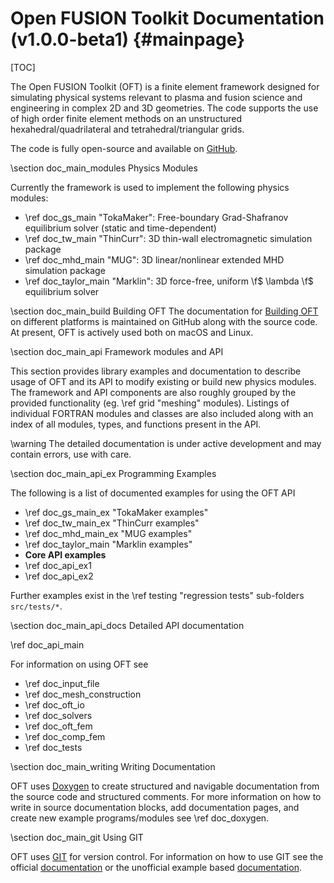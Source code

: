 Open FUSION Toolkit Documentation (v1.0.0-beta1)			{#mainpage}
=======

[TOC]

The Open FUSION Toolkit (OFT) is a finite element framework designed for simulating physical systems relevant to
plasma and fusion science and engineering in complex 2D and 3D geometries. The code supports
the use of high order finite element methods on an unstructured hexahedral/quadrilateral and
tetrahedral/triangular grids.

The code is fully open-source and available on [GitHub](https://github.com/hansec/OpenFUSIONToolkit).

\section doc_main_modules Physics Modules

Currently the framework is used to implement the following physics modules:

 - \ref doc_gs_main "TokaMaker": Free-boundary Grad-Shafranov equilibrium solver (static and time-dependent)
 - \ref doc_tw_main "ThinCurr": 3D thin-wall electromagnetic simulation package
 - \ref doc_mhd_main "MUG": 3D linear/nonlinear extended MHD simulation package
 - \ref doc_taylor_main "Marklin": 3D force-free, uniform \f$ \lambda \f$ equilibrium solver

\section doc_main_build Building OFT
The documentation for [Building OFT](https://github.com/hansec/OpenFUSIONToolkit/wiki) on different platforms
is maintained on GitHub along with the source code. At present, OFT is actively used both on macOS and Linux.

\section doc_main_api Framework modules and API

This section provides library examples and documentation to describe usage of OFT and its API
to modify existing or build new physics modules. The framework and API components are also roughly
grouped by the provided functionality (eg. \ref grid "meshing" modules). Listings of individual
FORTRAN modules and classes are also included along with an index of all modules, types, and
functions present in the API.

\warning The detailed documentation is under active development and may contain errors, use with care.

\section doc_main_api_ex Programming Examples

The following is a list of documented examples for using the OFT API

 - \ref doc_gs_main_ex "TokaMaker examples"
 - \ref doc_tw_main_ex "ThinCurr examples"
 - \ref doc_mhd_main_ex "MUG examples"
 - \ref doc_taylor_main "Marklin examples"
 - **Core API examples**
  - \ref doc_api_ex1
  - \ref doc_api_ex2

Further examples exist in the \ref testing "regression tests" sub-folders `src/tests/*`.

\section doc_main_api_docs Detailed API documentation

\ref doc_api_main

For information on using OFT see
 - \ref doc_input_file
 - \ref doc_mesh_construction
 - \ref doc_oft_io
 - \ref doc_solvers
 - \ref doc_oft_fem
  - \ref doc_comp_fem
 - \ref doc_tests

\section doc_main_writing Writing Documentation

OFT uses [Doxygen](https://www.doxygen.nl/) to create structured and navigable
documentation from the source code and structured comments. For more information on how to write
in source documentation blocks, add documentation pages, and create new example programs/modules
see \ref doc_doxygen.

\section doc_main_git Using GIT

OFT uses [GIT](http://git-scm.com/) for version control. For information on how to use GIT
see the official [documentation](http://git-scm.com/documentation) or the unofficial example
based [documentation](http://gitready.com/).
